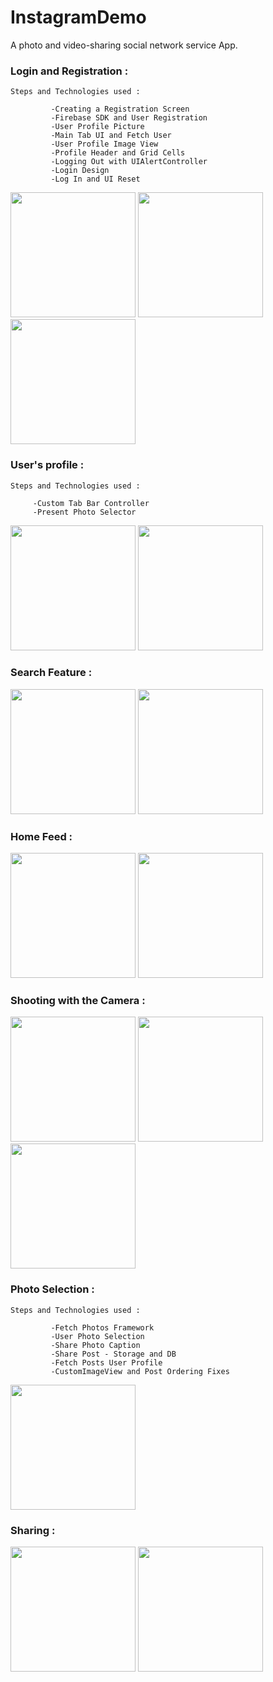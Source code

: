 # InstagramDemo
A photo and video-sharing social network service App.


<h3>Login and Registration :</h3>

    Steps and Technologies used :
     
             -Creating a Registration Screen
             -Firebase SDK and User Registration
             -User Profile Picture
             -Main Tab UI and Fetch User
             -User Profile Image View
             -Profile Header and Grid Cells
             -Logging Out with UIAlertController
             -Login Design
             -Log In and UI Reset


<img src="https://github.com/YassineDaoudi/InstagramDemo/blob/master/IMG_2715.png" width="200"> <img src="https://github.com/YassineDaoudi/InstagramDemo/blob/master/IMG_2716.png" width="200"> <img src="https://github.com/YassineDaoudi/InstagramDemo/blob/master/IMG_2733.png" width="200">


<h3>User's profile :</h3>


    Steps and Technologies used :
 
         -Custom Tab Bar Controller
         -Present Photo Selector
         
         
<img src="https://github.com/YassineDaoudi/InstagramDemo/blob/master/IMG_2717.png" width="200"> <img src="https://github.com/YassineDaoudi/InstagramDemo/blob/master/IMG_2718.png" width="200">

<h3>Search Feature :</h3>

<img src="https://github.com/YassineDaoudi/InstagramDemo/blob/master/IMG_2719.png" width="200"> <img src="https://github.com/YassineDaoudi/InstagramDemo/blob/master/IMG_2720.png" width="200">

<h3>Home Feed :</h3>

<img src="https://github.com/YassineDaoudi/InstagramDemo/blob/master/IMG_2721.png" width="200"> <img src="https://github.com/YassineDaoudi/InstagramDemo/blob/master/IMG_2722.png" width="200">

<h3>Shooting with the Camera :</h3>

<img src="https://github.com/YassineDaoudi/InstagramDemo/blob/master/IMG_2723.png" width="200"> <img src="https://github.com/YassineDaoudi/InstagramDemo/blob/master/IMG_2726.jpg" width="200"> <img src="https://github.com/YassineDaoudi/InstagramDemo/blob/master/IMG_2729.png" width="200">


<h3>Photo Selection :</h3>

    Steps and Technologies used :
     
             -Fetch Photos Framework
             -User Photo Selection
             -Share Photo Caption
             -Share Post - Storage and DB
             -Fetch Posts User Profile
             -CustomImageView and Post Ordering Fixes

<img src="https://github.com/YassineDaoudi/InstagramDemo/blob/master/IMG_2730.png" width="200">

<h3>Sharing :</h3>

<img src="https://github.com/YassineDaoudi/InstagramDemo/blob/master/IMG_2731.png" width="200"> <img src="https://github.com/YassineDaoudi/InstagramDemo/blob/master/IMG_2732.png" width="200">

